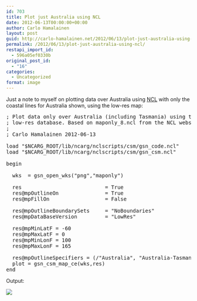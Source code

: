 ```yaml
---
id: 703
title: Plot just Australia using NCL
date: 2012-06-13T00:00:00+00:00
author: Carlo Hamalainen
layout: post
guid: http://carlo-hamalainen.net/2012/06/13/plot-just-australia-using-ncl/
permalink: /2012/06/13/plot-just-australia-using-ncl/
restapi_import_id:
  - 596a05ef0330b
original_post_id:
  - "16"
categories:
  - Uncategorized
format: image
---
```

Just a note to myself on plotting data over Australia using [NCL](http://www.ncl.ucar.edu/index.shtml) with only the coastal lines for Australia shown, using the low-res map:

<pre>; Plot data only over Australia (including Tasmania) using the default
; low-res database. Based on maponly_8.ncl from the NCL website.
;
; Carlo Hamalainen 2012-06-13

load "$NCARG_ROOT/lib/ncarg/nclscripts/csm/gsn_code.ncl"
load "$NCARG_ROOT/lib/ncarg/nclscripts/csm/gsn_csm.ncl"

begin

  wks  = gsn_open_wks("png","maponly")

  res                           = True
  res@mpOutlineOn               = True
  res@mpFillOn                  = False

  res@mpOutlineBoundarySets     = "NoBoundaries"
  res@mpDataBaseVersion         = "LowRes"

  res@mpMinLatF = -60
  res@mpMaxLatF = 0
  res@mpMinLonF = 100
  res@mpMaxLonF = 165

  res@mpOutlineSpecifiers = (/"Australia", "Australia-Tasmania"/)
  plot = gsn_csm_map_ce(wks,res)
end
</pre>

Output: 

<img src="https://i0.wp.com/s3.amazonaws.com/carlo-hamalainen.net/oldblog/stuff/maponly.png?w=1100&#038;ssl=1" data-recalc-dims="1" />